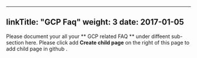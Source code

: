 
---
linkTitle: "GCP Faq"
weight: 3
date: 2017-01-05
---


Please document your all your  ** GCP related FAQ ** under diffeent sub-section here. Please click add **Create child page** on the right of this page to add child page in github .


